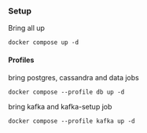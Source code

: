 ### Setup 

Bring all up
```
docker compose up -d
```

#### Profiles

bring postgres, cassandra and data jobs
```shell
docker compose --profile db up -d
```

bring kafka and kafka-setup job
```shell
docker compose --profile kafka up -d
```



